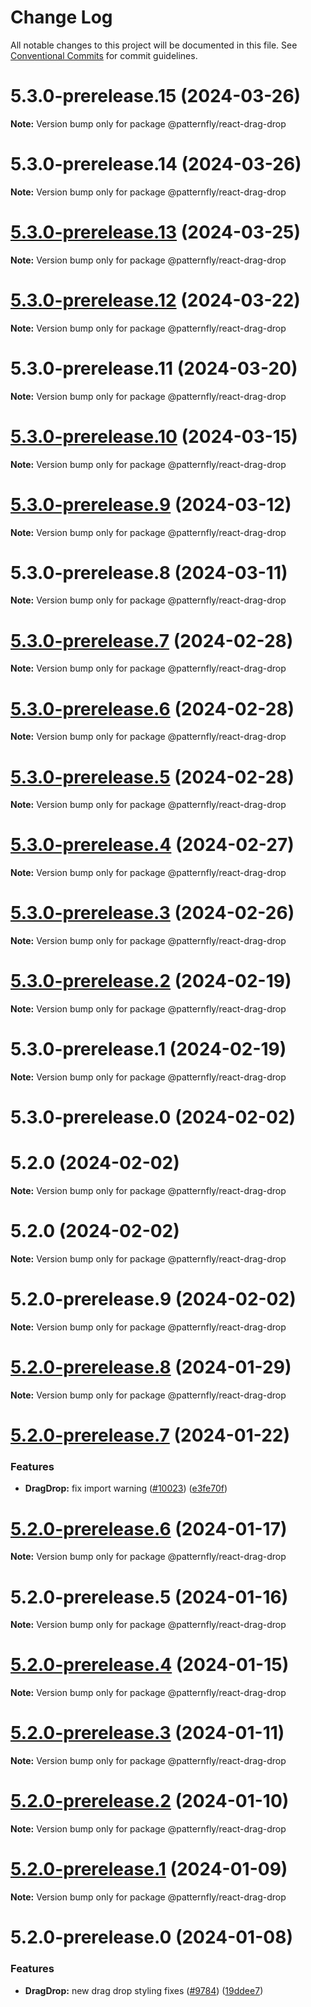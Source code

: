 # Change Log

All notable changes to this project will be documented in this file.
See [Conventional Commits](https://conventionalcommits.org) for commit guidelines.

# 5.3.0-prerelease.15 (2024-03-26)

**Note:** Version bump only for package @patternfly/react-drag-drop

# 5.3.0-prerelease.14 (2024-03-26)

**Note:** Version bump only for package @patternfly/react-drag-drop

# [5.3.0-prerelease.13](https://github.com/patternfly/patternfly-react/compare/@patternfly/react-drag-drop@5.3.0-prerelease.12...@patternfly/react-drag-drop@5.3.0-prerelease.13) (2024-03-25)

**Note:** Version bump only for package @patternfly/react-drag-drop

# [5.3.0-prerelease.12](https://github.com/patternfly/patternfly-react/compare/@patternfly/react-drag-drop@5.3.0-prerelease.11...@patternfly/react-drag-drop@5.3.0-prerelease.12) (2024-03-22)

**Note:** Version bump only for package @patternfly/react-drag-drop

# 5.3.0-prerelease.11 (2024-03-20)

**Note:** Version bump only for package @patternfly/react-drag-drop

# [5.3.0-prerelease.10](https://github.com/patternfly/patternfly-react/compare/@patternfly/react-drag-drop@5.3.0-prerelease.9...@patternfly/react-drag-drop@5.3.0-prerelease.10) (2024-03-15)

**Note:** Version bump only for package @patternfly/react-drag-drop

# [5.3.0-prerelease.9](https://github.com/patternfly/patternfly-react/compare/@patternfly/react-drag-drop@5.3.0-prerelease.8...@patternfly/react-drag-drop@5.3.0-prerelease.9) (2024-03-12)

**Note:** Version bump only for package @patternfly/react-drag-drop

# 5.3.0-prerelease.8 (2024-03-11)

**Note:** Version bump only for package @patternfly/react-drag-drop

# [5.3.0-prerelease.7](https://github.com/patternfly/patternfly-react/compare/@patternfly/react-drag-drop@5.3.0-prerelease.6...@patternfly/react-drag-drop@5.3.0-prerelease.7) (2024-02-28)

**Note:** Version bump only for package @patternfly/react-drag-drop

# [5.3.0-prerelease.6](https://github.com/patternfly/patternfly-react/compare/@patternfly/react-drag-drop@5.3.0-prerelease.5...@patternfly/react-drag-drop@5.3.0-prerelease.6) (2024-02-28)

**Note:** Version bump only for package @patternfly/react-drag-drop

# [5.3.0-prerelease.5](https://github.com/patternfly/patternfly-react/compare/@patternfly/react-drag-drop@5.3.0-prerelease.4...@patternfly/react-drag-drop@5.3.0-prerelease.5) (2024-02-28)

**Note:** Version bump only for package @patternfly/react-drag-drop

# [5.3.0-prerelease.4](https://github.com/patternfly/patternfly-react/compare/@patternfly/react-drag-drop@5.3.0-prerelease.3...@patternfly/react-drag-drop@5.3.0-prerelease.4) (2024-02-27)

**Note:** Version bump only for package @patternfly/react-drag-drop

# [5.3.0-prerelease.3](https://github.com/patternfly/patternfly-react/compare/@patternfly/react-drag-drop@5.3.0-prerelease.2...@patternfly/react-drag-drop@5.3.0-prerelease.3) (2024-02-26)

**Note:** Version bump only for package @patternfly/react-drag-drop

# [5.3.0-prerelease.2](https://github.com/patternfly/patternfly-react/compare/@patternfly/react-drag-drop@5.3.0-prerelease.1...@patternfly/react-drag-drop@5.3.0-prerelease.2) (2024-02-19)

**Note:** Version bump only for package @patternfly/react-drag-drop

# 5.3.0-prerelease.1 (2024-02-19)

**Note:** Version bump only for package @patternfly/react-drag-drop

# 5.3.0-prerelease.0 (2024-02-02)

# 5.2.0 (2024-02-02)

**Note:** Version bump only for package @patternfly/react-drag-drop

# 5.2.0 (2024-02-02)

**Note:** Version bump only for package @patternfly/react-drag-drop

# 5.2.0-prerelease.9 (2024-02-02)

**Note:** Version bump only for package @patternfly/react-drag-drop

# [5.2.0-prerelease.8](https://github.com/patternfly/patternfly-react/compare/@patternfly/react-drag-drop@5.2.0-prerelease.7...@patternfly/react-drag-drop@5.2.0-prerelease.8) (2024-01-29)

**Note:** Version bump only for package @patternfly/react-drag-drop

# [5.2.0-prerelease.7](https://github.com/patternfly/patternfly-react/compare/@patternfly/react-drag-drop@5.2.0-prerelease.6...@patternfly/react-drag-drop@5.2.0-prerelease.7) (2024-01-22)

### Features

- **DragDrop:** fix import warning ([#10023](https://github.com/patternfly/patternfly-react/issues/10023)) ([e3fe70f](https://github.com/patternfly/patternfly-react/commit/e3fe70fb9d1fca377f820296b7252b9e9efdf69e))

# [5.2.0-prerelease.6](https://github.com/patternfly/patternfly-react/compare/@patternfly/react-drag-drop@5.2.0-prerelease.5...@patternfly/react-drag-drop@5.2.0-prerelease.6) (2024-01-17)

**Note:** Version bump only for package @patternfly/react-drag-drop

# 5.2.0-prerelease.5 (2024-01-16)

**Note:** Version bump only for package @patternfly/react-drag-drop

# [5.2.0-prerelease.4](https://github.com/patternfly/patternfly-react/compare/@patternfly/react-drag-drop@5.2.0-prerelease.3...@patternfly/react-drag-drop@5.2.0-prerelease.4) (2024-01-15)

**Note:** Version bump only for package @patternfly/react-drag-drop

# [5.2.0-prerelease.3](https://github.com/patternfly/patternfly-react/compare/@patternfly/react-drag-drop@5.2.0-prerelease.2...@patternfly/react-drag-drop@5.2.0-prerelease.3) (2024-01-11)

**Note:** Version bump only for package @patternfly/react-drag-drop

# [5.2.0-prerelease.2](https://github.com/patternfly/patternfly-react/compare/@patternfly/react-drag-drop@5.2.0-prerelease.1...@patternfly/react-drag-drop@5.2.0-prerelease.2) (2024-01-10)

**Note:** Version bump only for package @patternfly/react-drag-drop

# [5.2.0-prerelease.1](https://github.com/patternfly/patternfly-react/compare/@patternfly/react-drag-drop@5.2.0-prerelease.0...@patternfly/react-drag-drop@5.2.0-prerelease.1) (2024-01-09)

**Note:** Version bump only for package @patternfly/react-drag-drop

# 5.2.0-prerelease.0 (2024-01-08)

### Features

- **DragDrop:** new drag drop styling fixes ([#9784](https://github.com/patternfly/patternfly-react/issues/9784)) ([19ddee7](https://github.com/patternfly/patternfly-react/commit/19ddee701efb222b931b83c531987405860d604f))
